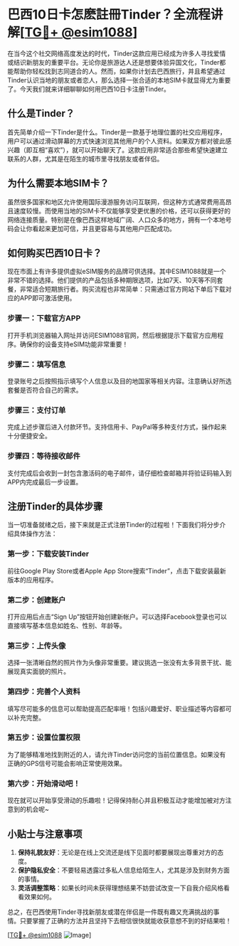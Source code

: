# 巴西10日卡怎麽註冊Tinder？全流程讲解[[TG💪+ @esim1088](https://t.me/s/esim1088)]

在当今这个社交网络高度发达的时代，Tinder这款应用已经成为许多人寻找爱情或结识新朋友的重要平台。无论你是旅游达人还是想要体验异国文化，Tinder都能帮助你轻松找到志同道合的人。然而，如果你计划去巴西旅行，并且希望通过Tinder认识当地的朋友或者恋人，那么选择一张合适的本地SIM卡就显得尤为重要了。今天我们就来详细聊聊如何用巴西10日卡注册Tinder。

## 什么是Tinder？

首先简单介绍一下Tinder是什么。Tinder是一款基于地理位置的社交应用程序，用户可以通过滑动屏幕的方式快速浏览其他用户的个人资料。如果双方都对彼此感兴趣（即互相“喜欢”），就可以开始聊天了。这款应用非常适合那些希望快速建立联系的人群，尤其是在陌生的城市里寻找朋友或者伴侣。

## 为什么需要本地SIM卡？

虽然很多国家和地区允许使用国际漫游服务访问互联网，但这种方式通常费用高昂且速度较慢。而使用当地的SIM卡不仅能够享受更优惠的价格，还可以获得更好的网络连接质量。特别是在像巴西这样地域广阔、人口众多的地方，拥有一个本地号码会让你看起来更加可信，并且更容易与其他用户匹配成功。

## 如何购买巴西10日卡？

现在市面上有许多提供虚拟eSIM服务的品牌可供选择。其中ESIM1088就是一个非常不错的选择。他们提供的产品包括多种期限选项，比如7天、10天等不同套餐，非常适合短期旅行者。购买流程也非常简单：只需通过官方网站下单后下载对应的APP即可激活使用。

### 步骤一：下载官方APP
打开手机浏览器输入网址并访问ESIM1088官网，然后根据提示下载官方应用程序。确保你的设备支持eSIM功能非常重要！

### 步骤二：填写信息
登录账号之后按照指示填写个人信息以及目的地国家等相关内容。注意确认好所选套餐是否符合自己的需求。

### 步骤三：支付订单
完成上述步骤后进入付款环节。支持信用卡、PayPal等多种支付方式，操作起来十分便捷安全。

### 步骤四：等待接收邮件
支付完成后会收到一封包含激活码的电子邮件，请仔细检查邮箱并将验证码输入到APP内完成最后一步设置。

## 注册Tinder的具体步骤

当一切准备就绪之后，接下来就是正式注册Tinder的过程啦！下面我们将分步介绍具体操作方法：

### 第一步：下载安装Tinder
前往Google Play Store或者Apple App Store搜索“Tinder”，点击下载安装最新版本的应用程序。

### 第二步：创建账户
打开应用后点击“Sign Up”按钮开始创建新帐户。可以选择Facebook登录也可以直接填写基本信息如姓名、性别、年龄等。

### 第三步：上传头像
选择一张清晰自然的照片作为头像非常重要。建议挑选一张没有太多背景干扰、能展现真实面貌的照片。

### 第四步：完善个人资料
填写尽可能多的信息可以帮助提高匹配率哦！包括兴趣爱好、职业描述等内容都可以补充完整。

### 第五步：设置位置权限
为了能够精准地找到附近的人，请允许Tinder访问您的当前位置信息。如果没有正确的GPS信号可能会影响正常使用效果。

### 第六步：开始滑动吧！
现在就可以开始享受滑动的乐趣啦！记得保持耐心并且积极互动才能增加被对方注意到的机会呢~

## 小贴士与注意事项

1. **保持礼貌友好**：无论是在线上交流还是线下见面时都要展现出尊重对方的态度。
2. **保护隐私安全**：不要轻易透露过多私人信息给陌生人，尤其是涉及到财务方面的事情。
3. **灵活调整策略**：如果长时间未获得理想结果不妨尝试改变一下自我介绍风格看看效果如何。

总之，在巴西使用Tinder寻找新朋友或潜在伴侣是一件既有趣又充满挑战的事情。只要掌握了正确的方法并且坚持下去相信很快就能收获意想不到的好结果啦！

[[TG💪+ @esim1088](https://t.me/s/esim1088) ![Image](https://i.postimg.cc/4NQfJmqS/Snipaste-2025-05-13-00-14-12.png)]